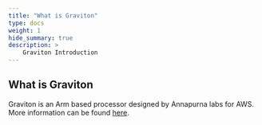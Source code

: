 ```yaml
---
title: "What is Graviton"
type: docs
weight: 1
hide_summary: true
description: >
    Graviton Introduction
---
```



## What is Graviton
Graviton is an Arm based processor designed by Annapurna labs for AWS. More information can be found [here](https://aws.amazon.com/pm/ec2-graviton/).










   
   


